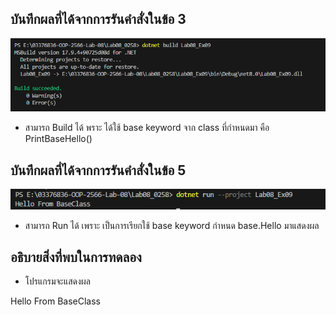 ## บันทึกผลที่ได้จากการรันคำสั่งในข้อ 3

![pic](/Pictures/pic-20.png)

- สามารถ Build ได้ พราะ ได้ใช้ base keyword จาก class ที่กำหนดมา คือ PrintBaseHello()

## บันทึกผลที่ได้จากการรันคำสั่งในข้อ 5

![pic](/Pictures/pic-21.png)

- สามารถ Run ได้ เพราะ เป็นการเรียกใช้ base keyword กำหนด base.Hello มาแสดงผล

## อธิบายสิ่งที่พบในการทดลอง

- โปรแกรมจะแสดงผล 

Hello From BaseClass